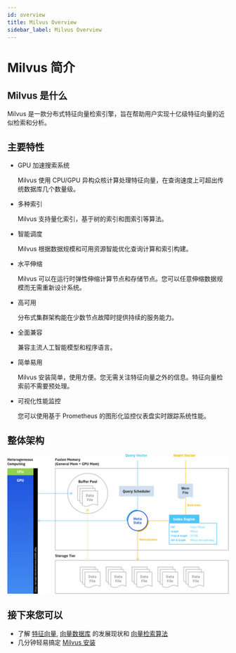 ```yaml
---
id: overview
title: Milvus Overview
sidebar_label: Milvus Overview
---
```


# Milvus 简介

## Milvus 是什么

Milvus 是一款分布式特征向量检索引擎，旨在帮助用户实现十亿级特征向量的近似检索和分析。

## 主要特性

- GPU 加速搜索系统

  Milvus 使用 CPU/GPU 异构众核计算处理特征向量，在查询速度上可超出传统数据库几个数量级。

- 多种索引

  Milvus 支持量化索引，基于树的索引和图索引等算法。
  
- 智能调度

  Milvus 根据数据规模和可用资源智能优化查询计算和索引构建。

- 水平伸缩

  Milvus 可以在运行时弹性伸缩计算节点和存储节点。您可以任意伸缩数据规模而无需重新设计系统。

- 高可用

  分布式集群架构能在少数节点故障时提供持续的服务能力。

- 全面兼容

  兼容主流人工智能模型和程序语言。

- 简单易用

  Milvus 安装简单，使用方便。您无需关注特征向量之外的信息。特征向量检索前不需要预处理。

- 可视化性能监控

  您可以使用基于 Prometheus 的图形化监控仪表盘实时跟踪系统性能。

## 整体架构

![Milvus 架构](assets/milvus_arch.png)

## 接下来您可以

- 了解 [特征向量](vector.md), [向量数据库](vector_db.md) 的发展现状和 [向量检索算法](index_method.md)
- 几分钟轻易搞定 [Milvus 安装](../userguide/install_milvus.md)
